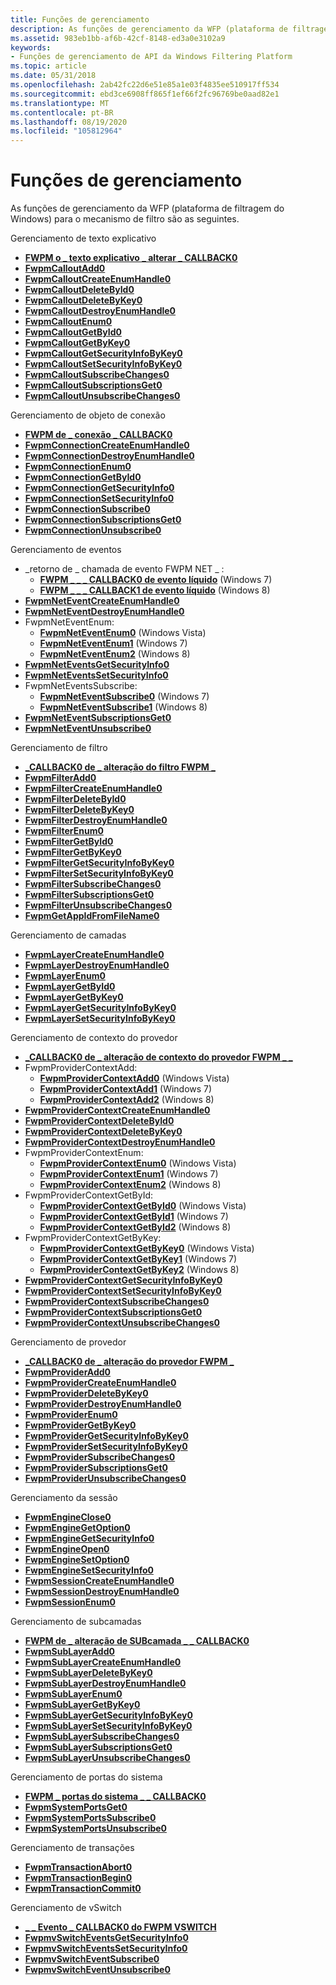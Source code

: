 ```yaml
---
title: Funções de gerenciamento
description: As funções de gerenciamento da WFP (plataforma de filtragem do Windows) para o mecanismo de filtro são as seguintes.
ms.assetid: 983eb1bb-af6b-42cf-8148-ed3a0e3102a9
keywords:
- Funções de gerenciamento de API da Windows Filtering Platform
ms.topic: article
ms.date: 05/31/2018
ms.openlocfilehash: 2ab42fc22d6e51e85a1e03f4835ee510917ff534
ms.sourcegitcommit: ebd3ce6908ff865f1ef66f2fc96769be0aad82e1
ms.translationtype: MT
ms.contentlocale: pt-BR
ms.lasthandoff: 08/19/2020
ms.locfileid: "105812964"
---
```

# <a name="management-functions"></a>Funções de gerenciamento

As funções de gerenciamento da WFP (plataforma de filtragem do Windows) para o mecanismo de filtro são as seguintes.

Gerenciamento de texto explicativo

-   [**FWPM o \_ texto explicativo \_ alterar \_ CALLBACK0**](/windows/win32/api/fwpmu/nc-fwpmu-fwpm_callout_change_callback0)
-   [**FwpmCalloutAdd0**](/windows/desktop/api/Fwpmu/nf-fwpmu-fwpmcalloutadd0)
-   [**FwpmCalloutCreateEnumHandle0**](/windows/desktop/api/Fwpmu/nf-fwpmu-fwpmcalloutcreateenumhandle0)
-   [**FwpmCalloutDeleteById0**](/windows/desktop/api/Fwpmu/nf-fwpmu-fwpmcalloutdeletebyid0)
-   [**FwpmCalloutDeleteByKey0**](/windows/desktop/api/Fwpmu/nf-fwpmu-fwpmcalloutdeletebykey0)
-   [**FwpmCalloutDestroyEnumHandle0**](/windows/desktop/api/Fwpmu/nf-fwpmu-fwpmcalloutdestroyenumhandle0)
-   [**FwpmCalloutEnum0**](/windows/desktop/api/Fwpmu/nf-fwpmu-fwpmcalloutenum0)
-   [**FwpmCalloutGetById0**](/windows/desktop/api/Fwpmu/nf-fwpmu-fwpmcalloutgetbyid0)
-   [**FwpmCalloutGetByKey0**](/windows/desktop/api/Fwpmu/nf-fwpmu-fwpmcalloutgetbykey0)
-   [**FwpmCalloutGetSecurityInfoByKey0**](/windows/desktop/api/Fwpmu/nf-fwpmu-fwpmcalloutgetsecurityinfobykey0)
-   [**FwpmCalloutSetSecurityInfoByKey0**](/windows/desktop/api/Fwpmu/nf-fwpmu-fwpmcalloutsetsecurityinfobykey0)
-   [**FwpmCalloutSubscribeChanges0**](/windows/desktop/api/Fwpmu/nf-fwpmu-fwpmcalloutsubscribechanges0)
-   [**FwpmCalloutSubscriptionsGet0**](/windows/desktop/api/Fwpmu/nf-fwpmu-fwpmcalloutsubscriptionsget0)
-   [**FwpmCalloutUnsubscribeChanges0**](/windows/desktop/api/Fwpmu/nf-fwpmu-fwpmcalloutunsubscribechanges0)

Gerenciamento de objeto de conexão

-   [**FWPM de \_ conexão \_ CALLBACK0**](/windows/win32/api/fwpmu/nc-fwpmu-fwpm_connection_callback0)
-   [**FwpmConnectionCreateEnumHandle0**](/windows/desktop/api/Fwpmu/nf-fwpmu-fwpmconnectioncreateenumhandle0)
-   [**FwpmConnectionDestroyEnumHandle0**](/windows/desktop/api/Fwpmu/nf-fwpmu-fwpmconnectiondestroyenumhandle0)
-   [**FwpmConnectionEnum0**](/windows/desktop/api/Fwpmu/nf-fwpmu-fwpmconnectionenum0)
-   [**FwpmConnectionGetById0**](/windows/desktop/api/Fwpmu/nf-fwpmu-fwpmconnectiongetbyid0)
-   [**FwpmConnectionGetSecurityInfo0**](/windows/desktop/api/Fwpmu/nf-fwpmu-fwpmconnectiongetsecurityinfo0)
-   [**FwpmConnectionSetSecurityInfo0**](/windows/desktop/api/fwpmu/nf-fwpmu-fwpmconnectionsetsecurityinfo0)
-   [**FwpmConnectionSubscribe0**](/windows/desktop/api/Fwpmu/nf-fwpmu-fwpmconnectionsubscribe0)
-   [**FwpmConnectionSubscriptionsGet0**](/windows/desktop/api/Fwpmu/nf-fwpmu-fwpmconnectionsubscriptionsget0)
-   [**FwpmConnectionUnsubscribe0**](/windows/desktop/api/Fwpmu/nf-fwpmu-fwpmconnectionunsubscribe0)

Gerenciamento de eventos

-   \_retorno de \_ chamada de evento FWPM NET \_ :
    -   [**FWPM \_ \_ \_ CALLBACK0 de evento líquido**](/windows/win32/api/fwpmu/nc-fwpmu-fwpm_net_event_callback0) (Windows 7)
    -   [**FWPM \_ \_ \_ CALLBACK1 de evento líquido**](/windows/desktop/api/fwpmu/nc-fwpmu-fwpm_net_event_callback1) (Windows 8)
-   [**FwpmNetEventCreateEnumHandle0**](/windows/desktop/api/Fwpmu/nf-fwpmu-fwpmneteventcreateenumhandle0)
-   [**FwpmNetEventDestroyEnumHandle0**](/windows/desktop/api/Fwpmu/nf-fwpmu-fwpmneteventdestroyenumhandle0)
-   FwpmNetEventEnum:
    -   [**FwpmNetEventEnum0**](/windows/desktop/api/Fwpmu/nf-fwpmu-fwpmneteventenum0) (Windows Vista)
    -   [**FwpmNetEventEnum1**](/windows/desktop/api/Fwpmu/nf-fwpmu-fwpmneteventenum1) (Windows 7)
    -   [**FwpmNetEventEnum2**](/windows/desktop/api/Fwpmu/nf-fwpmu-fwpmneteventenum2) (Windows 8)
-   [**FwpmNetEventsGetSecurityInfo0**](/windows/desktop/api/Fwpmu/nf-fwpmu-fwpmneteventsgetsecurityinfo0)
-   [**FwpmNetEventsSetSecurityInfo0**](/windows/desktop/api/Fwpmu/nf-fwpmu-fwpmneteventssetsecurityinfo0)
-   FwpmNetEventsSubscribe:
    -   [**FwpmNetEventSubscribe0**](/windows/desktop/api/Fwpmu/nf-fwpmu-fwpmneteventsubscribe0) (Windows 7)
    -   [**FwpmNetEventSubscribe1**](/windows/desktop/api/fwpmu/nf-fwpmu-fwpmneteventsubscribe1) (Windows 8)
-   [**FwpmNetEventSubscriptionsGet0**](/windows/desktop/api/Fwpmu/nf-fwpmu-fwpmneteventsubscriptionsget0)
-   [**FwpmNetEventUnsubscribe0**](/windows/desktop/api/Fwpmu/nf-fwpmu-fwpmneteventunsubscribe0)

Gerenciamento de filtro

-   [**\_CALLBACK0 de \_ alteração do filtro FWPM \_**](/windows/win32/api/fwpmu/nc-fwpmu-fwpm_filter_change_callback0)
-   [**FwpmFilterAdd0**](/windows/desktop/api/Fwpmu/nf-fwpmu-fwpmfilteradd0)
-   [**FwpmFilterCreateEnumHandle0**](/windows/desktop/api/Fwpmu/nf-fwpmu-fwpmfiltercreateenumhandle0)
-   [**FwpmFilterDeleteById0**](/windows/desktop/api/Fwpmu/nf-fwpmu-fwpmfilterdeletebyid0)
-   [**FwpmFilterDeleteByKey0**](/windows/desktop/api/Fwpmu/nf-fwpmu-fwpmfilterdeletebykey0)
-   [**FwpmFilterDestroyEnumHandle0**](/windows/desktop/api/Fwpmu/nf-fwpmu-fwpmfilterdestroyenumhandle0)
-   [**FwpmFilterEnum0**](/windows/desktop/api/Fwpmu/nf-fwpmu-fwpmfilterenum0)
-   [**FwpmFilterGetById0**](/windows/desktop/api/Fwpmu/nf-fwpmu-fwpmfiltergetbyid0)
-   [**FwpmFilterGetByKey0**](/windows/desktop/api/Fwpmu/nf-fwpmu-fwpmfiltergetbykey0)
-   [**FwpmFilterGetSecurityInfoByKey0**](/windows/desktop/api/Fwpmu/nf-fwpmu-fwpmfiltergetsecurityinfobykey0)
-   [**FwpmFilterSetSecurityInfoByKey0**](/windows/desktop/api/Fwpmu/nf-fwpmu-fwpmfiltersetsecurityinfobykey0)
-   [**FwpmFilterSubscribeChanges0**](/windows/desktop/api/Fwpmu/nf-fwpmu-fwpmfiltersubscribechanges0)
-   [**FwpmFilterSubscriptionsGet0**](/windows/desktop/api/Fwpmu/nf-fwpmu-fwpmfiltersubscriptionsget0)
-   [**FwpmFilterUnsubscribeChanges0**](/windows/desktop/api/Fwpmu/nf-fwpmu-fwpmfilterunsubscribechanges0)
-   [**FwpmGetAppIdFromFileName0**](/windows/desktop/api/Fwpmu/nf-fwpmu-fwpmgetappidfromfilename0)

Gerenciamento de camadas

-   [**FwpmLayerCreateEnumHandle0**](/windows/desktop/api/Fwpmu/nf-fwpmu-fwpmlayercreateenumhandle0)
-   [**FwpmLayerDestroyEnumHandle0**](/windows/desktop/api/Fwpmu/nf-fwpmu-fwpmlayerdestroyenumhandle0)
-   [**FwpmLayerEnum0**](/windows/desktop/api/Fwpmu/nf-fwpmu-fwpmlayerenum0)
-   [**FwpmLayerGetById0**](/windows/desktop/api/Fwpmu/nf-fwpmu-fwpmlayergetbyid0)
-   [**FwpmLayerGetByKey0**](/windows/desktop/api/Fwpmu/nf-fwpmu-fwpmlayergetbykey0)
-   [**FwpmLayerGetSecurityInfoByKey0**](/windows/desktop/api/Fwpmu/nf-fwpmu-fwpmlayergetsecurityinfobykey0)
-   [**FwpmLayerSetSecurityInfoByKey0**](/windows/desktop/api/Fwpmu/nf-fwpmu-fwpmlayersetsecurityinfobykey0)

Gerenciamento de contexto do provedor

-   [**\_CALLBACK0 de \_ alteração de contexto do provedor FWPM \_ \_**](/windows/win32/api/fwpmu/nc-fwpmu-fwpm_provider_context_change_callback0)
-   FwpmProviderContextAdd:
    -   [**FwpmProviderContextAdd0**](/windows/desktop/api/Fwpmu/nf-fwpmu-fwpmprovidercontextadd0) (Windows Vista)
    -   [**FwpmProviderContextAdd1**](/windows/desktop/api/Fwpmu/nf-fwpmu-fwpmprovidercontextadd1) (Windows 7)
    -   [**FwpmProviderContextAdd2**](/windows/desktop/api/fwpmu/nf-fwpmu-fwpmprovidercontextadd2) (Windows 8)
-   [**FwpmProviderContextCreateEnumHandle0**](/windows/desktop/api/Fwpmu/nf-fwpmu-fwpmprovidercontextcreateenumhandle0)
-   [**FwpmProviderContextDeleteById0**](/windows/desktop/api/Fwpmu/nf-fwpmu-fwpmprovidercontextdeletebyid0)
-   [**FwpmProviderContextDeleteByKey0**](/windows/desktop/api/Fwpmu/nf-fwpmu-fwpmprovidercontextdeletebykey0)
-   [**FwpmProviderContextDestroyEnumHandle0**](/windows/desktop/api/Fwpmu/nf-fwpmu-fwpmprovidercontextdestroyenumhandle0)
-   FwpmProviderContextEnum:
    -   [**FwpmProviderContextEnum0**](/windows/desktop/api/Fwpmu/nf-fwpmu-fwpmprovidercontextenum0) (Windows Vista)
    -   [**FwpmProviderContextEnum1**](/windows/desktop/api/Fwpmu/nf-fwpmu-fwpmprovidercontextenum1) (Windows 7)
    -   [**FwpmProviderContextEnum2**](/windows/desktop/api/fwpmu/nf-fwpmu-fwpmprovidercontextenum2) (Windows 8)
-   FwpmProviderContextGetById:
    -   [**FwpmProviderContextGetById0**](/windows/desktop/api/Fwpmu/nf-fwpmu-fwpmprovidercontextgetbyid0) (Windows Vista)
    -   [**FwpmProviderContextGetById1**](/windows/desktop/api/Fwpmu/nf-fwpmu-fwpmprovidercontextgetbyid1) (Windows 7)
    -   [**FwpmProviderContextGetById2**](/windows/desktop/api/fwpmu/nf-fwpmu-fwpmprovidercontextgetbyid2) (Windows 8)
-   FwpmProviderContextGetByKey:
    -   [**FwpmProviderContextGetByKey0**](/windows/desktop/api/Fwpmu/nf-fwpmu-fwpmprovidercontextgetbykey0) (Windows Vista)
    -   [**FwpmProviderContextGetByKey1**](/windows/desktop/api/Fwpmu/nf-fwpmu-fwpmprovidercontextgetbykey1) (Windows 7)
    -   [**FwpmProviderContextGetByKey2**](/windows/desktop/api/Fwpmu/nf-fwpmu-fwpmprovidercontextgetbykey2) (Windows 8)
-   [**FwpmProviderContextGetSecurityInfoByKey0**](/windows/desktop/api/Fwpmu/nf-fwpmu-fwpmprovidercontextgetsecurityinfobykey0)
-   [**FwpmProviderContextSetSecurityInfoByKey0**](/windows/desktop/api/Fwpmu/nf-fwpmu-fwpmprovidercontextsetsecurityinfobykey0)
-   [**FwpmProviderContextSubscribeChanges0**](/windows/desktop/api/Fwpmu/nf-fwpmu-fwpmprovidercontextsubscribechanges0)
-   [**FwpmProviderContextSubscriptionsGet0**](/windows/desktop/api/Fwpmu/nf-fwpmu-fwpmprovidercontextsubscriptionsget0)
-   [**FwpmProviderContextUnsubscribeChanges0**](/windows/desktop/api/Fwpmu/nf-fwpmu-fwpmprovidercontextunsubscribechanges0)

Gerenciamento de provedor

-   [**\_CALLBACK0 de \_ alteração do provedor FWPM \_**](/windows/win32/api/fwpmu/nc-fwpmu-fwpm_provider_change_callback0)
-   [**FwpmProviderAdd0**](/windows/desktop/api/Fwpmu/nf-fwpmu-fwpmprovideradd0)
-   [**FwpmProviderCreateEnumHandle0**](/windows/desktop/api/Fwpmu/nf-fwpmu-fwpmprovidercreateenumhandle0)
-   [**FwpmProviderDeleteByKey0**](/windows/desktop/api/Fwpmu/nf-fwpmu-fwpmproviderdeletebykey0)
-   [**FwpmProviderDestroyEnumHandle0**](/windows/desktop/api/Fwpmu/nf-fwpmu-fwpmproviderdestroyenumhandle0)
-   [**FwpmProviderEnum0**](/windows/desktop/api/Fwpmu/nf-fwpmu-fwpmproviderenum0)
-   [**FwpmProviderGetByKey0**](/windows/desktop/api/Fwpmu/nf-fwpmu-fwpmprovidergetbykey0)
-   [**FwpmProviderGetSecurityInfoByKey0**](/windows/desktop/api/Fwpmu/nf-fwpmu-fwpmprovidergetsecurityinfobykey0)
-   [**FwpmProviderSetSecurityInfoByKey0**](/windows/desktop/api/Fwpmu/nf-fwpmu-fwpmprovidersetsecurityinfobykey0)
-   [**FwpmProviderSubscribeChanges0**](/windows/desktop/api/Fwpmu/nf-fwpmu-fwpmprovidersubscribechanges0)
-   [**FwpmProviderSubscriptionsGet0**](/windows/desktop/api/Fwpmu/nf-fwpmu-fwpmprovidersubscriptionsget0)
-   [**FwpmProviderUnsubscribeChanges0**](/windows/desktop/api/Fwpmu/nf-fwpmu-fwpmproviderunsubscribechanges0)

Gerenciamento da sessão

-   [**FwpmEngineClose0**](/windows/desktop/api/Fwpmu/nf-fwpmu-fwpmengineclose0)
-   [**FwpmEngineGetOption0**](/windows/desktop/api/Fwpmu/nf-fwpmu-fwpmenginegetoption0)
-   [**FwpmEngineGetSecurityInfo0**](/windows/desktop/api/Fwpmu/nf-fwpmu-fwpmenginegetsecurityinfo0)
-   [**FwpmEngineOpen0**](/windows/desktop/api/Fwpmu/nf-fwpmu-fwpmengineopen0)
-   [**FwpmEngineSetOption0**](/windows/desktop/api/Fwpmu/nf-fwpmu-fwpmenginesetoption0)
-   [**FwpmEngineSetSecurityInfo0**](/windows/desktop/api/Fwpmu/nf-fwpmu-fwpmenginesetsecurityinfo0)
-   [**FwpmSessionCreateEnumHandle0**](/windows/desktop/api/Fwpmu/nf-fwpmu-fwpmsessioncreateenumhandle0)
-   [**FwpmSessionDestroyEnumHandle0**](/windows/desktop/api/Fwpmu/nf-fwpmu-fwpmsessiondestroyenumhandle0)
-   [**FwpmSessionEnum0**](/windows/desktop/api/Fwpmu/nf-fwpmu-fwpmsessionenum0)

Gerenciamento de subcamadas

-   [**FWPM de \_ alteração de SUBcamada \_ \_ CALLBACK0**](/windows/win32/api/fwpmu/nc-fwpmu-fwpm_sublayer_change_callback0)
-   [**FwpmSubLayerAdd0**](/windows/desktop/api/Fwpmu/nf-fwpmu-fwpmsublayeradd0)
-   [**FwpmSubLayerCreateEnumHandle0**](/windows/desktop/api/Fwpmu/nf-fwpmu-fwpmsublayercreateenumhandle0)
-   [**FwpmSubLayerDeleteByKey0**](/windows/desktop/api/Fwpmu/nf-fwpmu-fwpmsublayerdeletebykey0)
-   [**FwpmSubLayerDestroyEnumHandle0**](/windows/desktop/api/Fwpmu/nf-fwpmu-fwpmsublayerdestroyenumhandle0)
-   [**FwpmSubLayerEnum0**](/windows/desktop/api/Fwpmu/nf-fwpmu-fwpmsublayerenum0)
-   [**FwpmSubLayerGetByKey0**](/windows/desktop/api/Fwpmu/nf-fwpmu-fwpmsublayergetbykey0)
-   [**FwpmSubLayerGetSecurityInfoByKey0**](/windows/desktop/api/Fwpmu/nf-fwpmu-fwpmsublayergetsecurityinfobykey0)
-   [**FwpmSubLayerSetSecurityInfoByKey0**](/windows/desktop/api/Fwpmu/nf-fwpmu-fwpmsublayersetsecurityinfobykey0)
-   [**FwpmSubLayerSubscribeChanges0**](/windows/desktop/api/Fwpmu/nf-fwpmu-fwpmsublayersubscribechanges0)
-   [**FwpmSubLayerSubscriptionsGet0**](/windows/desktop/api/Fwpmu/nf-fwpmu-fwpmsublayersubscriptionsget0)
-   [**FwpmSubLayerUnsubscribeChanges0**](/windows/desktop/api/Fwpmu/nf-fwpmu-fwpmsublayerunsubscribechanges0)

Gerenciamento de portas do sistema

-   [**FWPM \_ portas do sistema \_ \_ CALLBACK0**](/windows/win32/api/fwpmu/nc-fwpmu-fwpm_system_ports_callback0)
-   [**FwpmSystemPortsGet0**](/windows/desktop/api/Fwpmu/nf-fwpmu-fwpmsystemportsget0)
-   [**FwpmSystemPortsSubscribe0**](/windows/desktop/api/Fwpmu/nf-fwpmu-fwpmsystemportssubscribe0)
-   [**FwpmSystemPortsUnsubscribe0**](/windows/desktop/api/Fwpmu/nf-fwpmu-fwpmsystemportsunsubscribe0)

Gerenciamento de transações

-   [**FwpmTransactionAbort0**](/windows/desktop/api/Fwpmu/nf-fwpmu-fwpmtransactionabort0)
-   [**FwpmTransactionBegin0**](/windows/desktop/api/Fwpmu/nf-fwpmu-fwpmtransactionbegin0)
-   [**FwpmTransactionCommit0**](/windows/desktop/api/Fwpmu/nf-fwpmu-fwpmtransactioncommit0)

Gerenciamento de vSwitch

-   [**\_ \_ Evento \_ CALLBACK0 do FWPM VSWITCH**](/windows/win32/api/fwpmu/nc-fwpmu-fwpm_vswitch_event_callback0)
-   [**FwpmvSwitchEventsGetSecurityInfo0**](/windows/desktop/api/Fwpmu/nf-fwpmu-fwpmvswitcheventsgetsecurityinfo0)
-   [**FwpmvSwitchEventsSetSecurityInfo0**](/windows/desktop/api/Fwpmu/nf-fwpmu-fwpmvswitcheventssetsecurityinfo0)
-   [**FwpmvSwitchEventSubscribe0**](/windows/desktop/api/Fwpmu/nf-fwpmu-fwpmvswitcheventsubscribe0)
-   [**FwpmvSwitchEventUnsubscribe0**](/windows/desktop/api/Fwpmu/nf-fwpmu-fwpmvswitcheventunsubscribe0)

 

 